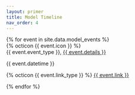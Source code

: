 ```yaml
---
layout: primer
title: Model Timeline
nav_order: 4
---
```

<div>
{% for event in site.data.model_events %}
    <div class="TimelineItem">
        <div class="TimelineItem-badge">
        {% octicon {{ event.icon }} %}
        </div>
        <div class="TimelineItem-body">
        <span>{{ event.event_type }}, <a href="{{ event.detail_link }}">{{ event.details }}</a><br><p class="f6">{{ event.datetime }}</p></span>
        </div>
        <div class="d-flex flex-column">
          <p class="branch-name">
            {% octicon {{ event.link_type }} %} <a href="{{ event.reference }}">{{ event.link }}</a>
          </p>
          <div></div>
        </div>
    </div>
{% endfor %}
</div>
